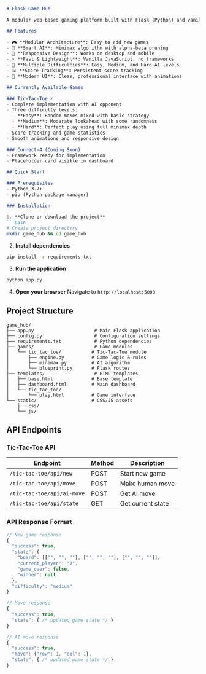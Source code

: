 ```markdown
# Flask Game Hub

A modular web-based gaming platform built with Flask (Python) and vanilla JavaScript. The hub allows easy addition of new games through a pluggable module system.

## Features

- 🎮 **Modular Architecture**: Easy to add new games
- 🧠 **Smart AI**: Minimax algorithm with alpha-beta pruning
- 📱 **Responsive Design**: Works on desktop and mobile
- ⚡ **Fast & Lightweight**: Vanilla JavaScript, no frameworks
- 🎯 **Multiple Difficulties**: Easy, Medium, and Hard AI levels
- 📊 **Score Tracking**: Persistent score tracking
- 🎨 **Modern UI**: Clean, professional interface with animations

## Currently Available Games

### Tic-Tac-Toe ✓
- Complete implementation with AI opponent
- Three difficulty levels:
  - **Easy**: Random moves mixed with basic strategy
  - **Medium**: Moderate lookahead with some randomness
  - **Hard**: Perfect play using full minimax depth
- Score tracking and game statistics
- Smooth animations and responsive design

### Connect-4 (Coming Soon)
- Framework ready for implementation
- Placeholder card visible in dashboard

## Quick Start

### Prerequisites
- Python 3.7+
- pip (Python package manager)

### Installation

1. **Clone or download the project**
```bash
# Create project directory
mkdir game_hub && cd game_hub
```

2. **Install dependencies**
```bash
pip install -r requirements.txt
```

3. **Run the application**
```bash
python app.py
```

4. **Open your browser**
Navigate to `http://localhost:5000`

## Project Structure

```
game_hub/
├── app.py                      # Main Flask application
├── config.py                   # Configuration settings  
├── requirements.txt            # Python dependencies
├── games/                      # Game modules
│   └── tic_tac_toe/           # Tic-Tac-Toe module
│       ├── engine.py          # Game logic & rules
│       ├── minimax.py         # AI algorithm
│       └── blueprint.py       # Flask routes
├── templates/                  # HTML templates
│   ├── base.html              # Base template
│   ├── dashboard.html         # Main dashboard
│   └── tic_tac_toe/
│       └── play.html          # Game interface
└── static/                    # CSS/JS assets
    ├── css/
    └── js/
```

## API Endpoints

### Tic-Tac-Toe API

| Endpoint | Method | Description |
|----------|--------|-------------|
| `/tic-tac-toe/api/new` | POST | Start new game |
| `/tic-tac-toe/api/move` | POST | Make human move |
| `/tic-tac-toe/api/ai-move` | POST | Get AI move |
| `/tic-tac-toe/api/state` | GET | Get current state |

### API Response Format

```javascript
// New game response
{
  "success": true,
  "state": {
    "board": [["", "", ""], ["", "", ""], ["", "", ""]],
    "current_player": "X",
    "game_over": false,
    "winner": null
  },
  "difficulty": "medium"
}

// Move response  
{
  "success": true,
  "state": { /* updated game state */ }
}

// AI move response
{
  "success": true,
  "move": {"row": 1, "col": 1},
  "state": { /* updated game state */ }
}
```
